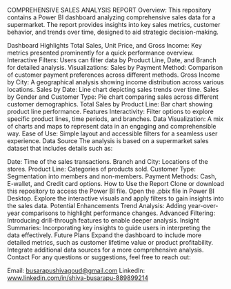 COMPREHENSIVE SALES ANALYSIS REPORT
Overview:
This repository contains a Power BI dashboard analyzing comprehensive sales data for a supermarket. The report provides insights into key sales metrics, customer behavior, and trends over time, designed to aid strategic decision-making.

Dashboard Highlights
Total Sales, Unit Price, and Gross Income: Key metrics presented prominently for a quick performance overview.
Interactive Filters: Users can filter data by Product Line, Date, and Branch for detailed analysis.
Visualizations:
Sales by Payment Method: Comparison of customer payment preferences across different methods.
Gross Income by City: A geographical analysis showing income distribution across various locations.
Sales by Date: Line chart depicting sales trends over time.
Sales by Gender and Customer Type: Pie chart comparing sales across different customer demographics.
Total Sales by Product Line: Bar chart showing product line performance.
Features
Interactivity: Filter options to explore specific product lines, time periods, and branches.
Data Visualization: A mix of charts and maps to represent data in an engaging and comprehensible way.
Ease of Use: Simple layout and accessible filters for a seamless user experience.
Data Source
The analysis is based on a supermarket sales dataset that includes details such as:

Date: Time of the sales transactions.
Branch and City: Locations of the stores.
Product Line: Categories of products sold.
Customer Type: Segmentation into members and non-members.
Payment Methods: Cash, E-wallet, and Credit card options.
How to Use the Report
Clone or download this repository to access the Power BI file.
Open the .pbix file in Power BI Desktop.
Explore the interactive visuals and apply filters to gain insights into the sales data.
Potential Enhancements
Trend Analysis: Adding year-over-year comparisons to highlight performance changes.
Advanced Filtering: Introducing drill-through features to enable deeper analysis.
Insight Summaries: Incorporating key insights to guide users in interpreting the data effectively.
Future Plans
Expand the dashboard to include more detailed metrics, such as customer lifetime value or product profitability.
Integrate additional data sources for a more comprehensive analysis.
Contact
For any questions or suggestions, feel free to reach out:

Email: busarapushivagoud@gmail.com
LinkedIn: www.linkedin.com/in/shiva-busarapu-889899214
